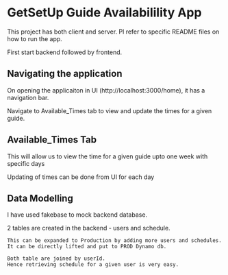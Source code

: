 # GetSetUp Guide Availabilility App

This project has both client and server.
Pl refer to specific README files on how to run the app.

First start backend followed by frontend.

## Navigating the application

On opening the applicaiton in UI (http://localhost:3000/home),
it has a navigation bar.

Navigate to Available_Times tab to view and update the times for a given guide.

## Available_Times Tab

This will allow us to view the time for a given guide upto one week with specific days

Updating of times can be done from UI for each day

## Data Modelling 

I have used fakebase to mock backend database. 

2 tables are created in the backend - users and schedule. 
```
This can be expanded to Production by adding more users and schedules. 
It can be directly lifted and put to PROD Dynamo db. 
```

```
Both table are joined by userId.
Hence retrieving schedule for a given user is very easy. 
```